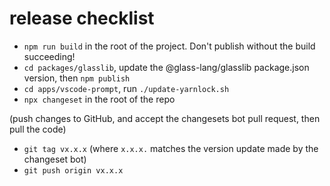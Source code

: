 # release checklist

- `npm run build` in the root of the project. Don't publish without the build succeeding!
- `cd packages/glasslib`, update the @glass-lang/glasslib package.json version, then `npm publish`
- `cd apps/vscode-prompt`, run `./update-yarnlock.sh`
- `npx changeset` in the root of the repo

(push changes to GitHub, and accept the changesets bot pull request, then pull the code)

- `git tag vx.x.x` (where `x.x.x.` matches the version update made by the changeset bot)
- `git push origin vx.x.x`
